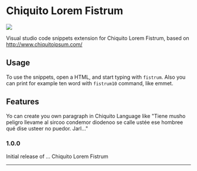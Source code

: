 # Chiquito Lorem Fistrum

![](https://img.shields.io/badge/license-MIT-important.svg)

Visual studio code snippets extension for Chiquito Lorem Fistrum, 
based on http://www.chiquitoipsum.com/

## Usage

To use the snippets, open a HTML, and start typing with `fistrum`.
Also you can print for example ten word with `fistrum10` command, like emmet.

## Features

Yo can create you own paragraph in Chiquito Language like
"Tiene musho peligro llevame al sircoo condemor diodenoo se calle ustée ese hombree qué dise usteer no puedor. Jarl..."

### 1.0.0

Initial release of ... Chiquito Lorem Fistrum

-----------------------------------------------------------------------------------------------------------